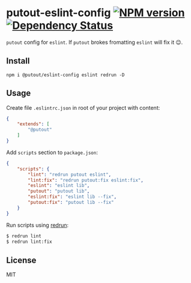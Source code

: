# putout-eslint-config [![NPM version][NPMIMGURL]][NPMURL] [![Dependency Status][DependencyStatusIMGURL]][DependencyStatusURL]

[NPMIMGURL]:                https://img.shields.io/npm/v/@putout/eslint-config.svg?style=flat&longCache=true
[NPMURL]:                   https://npmjs.org/package/@putout/eslint-config "npm"

[DependencyStatusURL]:      https://david-dm.org/coderaiser/putout?path=packages/eslint-config
[DependencyStatusIMGURL]:   https://david-dm.org/coderaiser/putout.svg?path=packages/eslint-config

`putout` config for `eslint`. If `putout` brokes fromatting `eslint` will fix it 😉.

## Install

```
npm i @putout/eslint-config eslint redrun -D
```

## Usage

Create file `.eslintrc.json` in root of your project with content:

```json
{
    "extends": [
        "@putout"
    ]
}
```

Add `scripts` section to `package.json`:

```json
{
    "scripts": {
        "lint": "redrun putout eslint",
        "lint:fix": "redrun putout:fix eslint:fix",
        "eslint": "eslint lib",
        "putout": "putout lib",
        "eslint:fix": "eslint lib --fix",
        "putout:fix": "putout lib --fix"
    }
}
```

Run scripts using [redrun](https://github.com/coderaiser/redrun):

```sh
$ redrun lint
$ redrun lint:fix

```

## License

MIT

